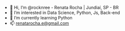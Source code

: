 - 👋 Hi, I’m @rocknree - Renata Rocha | Jundiaí, SP - BR
- 👀 I’m interested in Data Science, Python, Js, Back-end
- 🌱 I’m currently learning Python
- 📫 renatarocha.e@gmail.com

<!---
rocknree/rocknree is a ✨ special ✨ repository because its `README.md` (this file) appears on your GitHub profile.
You can click the Preview link to take a look at your changes.
--->
